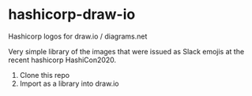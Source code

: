 # hashicorp-draw-io
Hashicorp logos for draw.io / diagrams.net

Very simple library of the images that were issued as Slack emojis at the recent hashicorp HashiCon2020.

1. Clone this repo
2. Import as a library into draw.io


